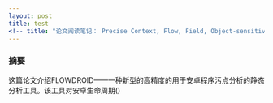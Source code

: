 ```yaml
---
layout: post
title: test
<!-- title: "论文阅读笔记： Precise Context, Flow, Field, Object-sensitive and Lifecycle-aware Tainted Analysis for Android Apps"-->
---
```


### 摘要

这篇论文介绍FLOWDROID——一种新型的高精度的用于安卓程序污点分析的静态分析工具。该工具对安卓生命周期()
